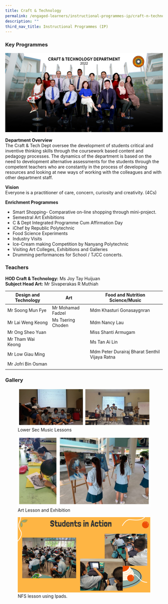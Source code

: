 ```yaml
---
title: Craft & Technology
permalink: /engaged-learners/instructional-programmes-ip/craft-n-technology/
description: ""
third_nav_title: Instructional Programmes (IP)
---
```

### Key Programmes

![CnT](/images/Craft%20&%20Technology%20Department.jpg)

**Department Overview** <br>
The Craft & Tech Dept oversee the development of students critical and inventive thinking skills through the coursework based content and pedagogy processes. The dynamics of the department is based on the need to development alternative assessments for the students through the competent teachers who are constantly in the process of developing resources and looking at new ways of working with the colleagues and with other department staff.

**Vision** <br>
Everyone is a practitioner of care, concern, curiosity and creativity. (4Cs)

**Enrichment Programmes**
*   Smart Shopping- Comparative on-line shopping through mini-project.
*   Semestral Art Exhibitions
*   C & Dept Integrated Programme Cum Affirmation Day
*   iChef by Republic Polytechnic
*   Food Science Experiments
*   Industry Visits
*   Ice-Cream making Competition by Nanyang Polytechnic
*   Visiting Art Colleges, Exhibitions and Galleries
*   Drumming performances for School / TJCC concerts.

### Teachers

**HOD Craft & Technology:** Ms Joy Tay Huijuan<br>
**Subject Head Art:** Mr Sivaperakas R Muthiah

| Design and Technology | Art | Food and Nutrition Science/Music |
|---|---|---|
| Mr Soong Mun Fye | Mr Mohamad Fadzel | Mdm Khasturi Gonasaygnran |
| Mr Lai Weng Keong | Ms Tsering Choden | Mdm Nancy Lau |
| Mr Ong Sheo Yuan |  | Miss Shanti Armugam |
| Mr Tham Wai Keong |  | Ms Tan Ai Lin |
| Mr Low Giau Ming |  | Mdm Peter Durairaj Bharat Senthil Vijaya Ratna |
| Mr Jofri Bin Osman |  |  |
| | |

### Gallery

<figure>
<img src="/images/Capture.jpg">
<figcaption> Lower Sec Music Lessons </figcaption>
</figure>

<figure>
<img src="/images/Art%20lessons%20and%20exibition.jpg">
<figcaption> Art Lesson and Exhibition </figcaption>
</figure>

<figure>
<img src="/images/Craft%20%20Tech_5.png">
<figcaption> NFS lesson using Ipads. </figcaption>
</figure>